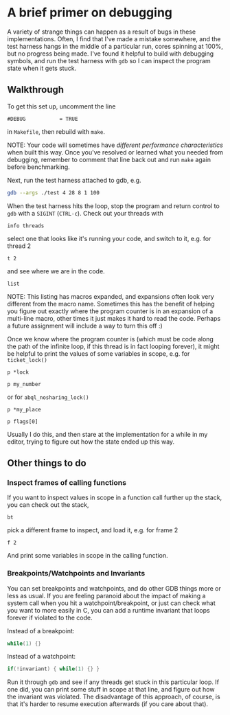 # A brief primer on debugging

A variety of strange things can happen as a result of bugs in these implementations.
Often, I find that I've made a mistake somewhere, and the test harness hangs in the 
middle of a particular run, cores spinning at 100%, but no progress being made.
I've found it helpful to build with debugging symbols, and run the test harness with `gdb`
so I can inspect the program state when it gets stuck.

## Walkthrough

To get this set up, uncomment the line
```make
#DEBUG           = TRUE
```
in `Makefile`, then rebuild with `make`. 

NOTE: Your code will sometimes have _different performance characteristics_
when built this way.  Once you've resolved or learned what you needed from
debugging, remember to comment that line back out and run `make` again before
benchmarking.

Next, run the test harness attached to gdb, e.g.
```bash
gdb --args ./test 4 28 8 1 100
```

When the test harness hits the loop, stop the program and return control to
`gdb` with a `SIGINT` (`CTRL-c`).  Check out your threads with
```gdb
info threads
```
select one that looks like it's running your code, and switch to it, e.g. for thread 2
```gdb
t 2
```
and see where we are in the code.
```gdb
list
```
NOTE: This listing has macros expanded, and expansions often look very
different from the macro name.  Sometimes this has the benefit of helping you
figure out exactly where the program counter is in an expansion of a multi-line
macro, other times it just makes it hard to read the code.  Perhaps a future
assignment will include a way to turn this off :)

Once we know where the program counter is (which must be code along the path of
the infinite loop, if this thread is in fact looping forever), it might be 
helpful to print the values of some variables in scope, e.g. for `ticket_lock()`
```gdb
p *lock
```
```gdb
p my_number
```
or for `abql_nosharing_lock()`
```gdb
p *my_place
```
```gdb
p flags[0]
```

Usually I do this, and then stare at the implementation for a while in my editor, trying
to figure out how the state ended up this way.

## Other things to do

### Inspect frames of calling functions

If you want to inspect values in scope in a function call further up the stack,
you can check out the stack,
```gdb
bt
```
pick a different frame to inspect, and load it, e.g. for frame 2
```
f 2
```

And print some variables in scope in the calling function.

### Breakpoints/Watchpoints and Invariants

You can set breakpoints and watchpoints, and do other GDB things more or less
as usual.  If you are feeling paranoid about the impact of making a system call
when you hit a watchpoint/breakpoint, or just can check what you want to more
easily in C, you can add a runtime invariant that loops forever if violated to
the code.

Instead of a breakpoint:
```c
while(1) {}
```

Instead of a watchpoint:
```c
if(!invariant) { while(1) {} }
```

Run it through `gdb` and see if any threads get stuck in this particular loop.
If one did, you can print some stuff in scope at that line, and figure out how
the invariant was violated.  The disadvantage of this approach, of course, is
that it's harder to resume execution afterwards (if you care about that).
